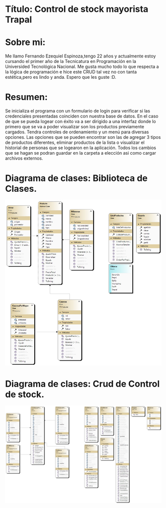 # Título: Control de stock mayorista Trapal

# Sobre mi:
Me llamo Fernando Ezequiel Espinoza,tengo 22 años y actualmente estoy cursando el primer año de la Tecnicatura en Programación en la Universided Tecnológica Nacional.
Me gusta mucho todo lo que respecta a la lógica de programación e hice este CRUD tal vez no con tanta estética,pero es lindo y anda. Espero que les guste :D.

# Resumen:
Se inicializa el programa con un formulario de login para verificar si las credenciales presentadas coinciden con nuestra base de datos.
En el caso de que se pueda logear con éxito va a ser dirigido a una interfaz donde lo primero que se va a poder visualizar son los productos previamente cargados.
Tendra controles de ordenamiento y un menú para diversas opciones.
Las opciones que se pueden encontrar son las de agregar 3 tipos de productos diferentes, eliminar productos de la lista o visualizar el historial de personas que se logearon en la aplicación.
Todos los cambios que se hagan se podran guardar en la carpeta a elección asi como cargar archivos externos.

# Diagrama de clases: Biblioteca de Clases.
![Diagrama](./Login/img/diagramaClases.jpg)

# Diagrama de clases: Crud de Control de stock.
![Diagrama](./Login/img/diagramaForm.jpg)

